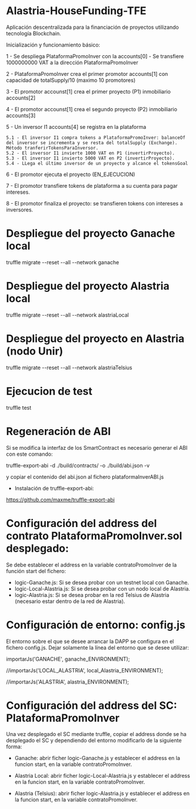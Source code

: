 # Alastria-HouseFunding-TFE
Aplicación descentralizada para la financiación de proyectos utilizando tecnología Blockchain.

Inicialización y funcionamiento básico:

1 - Se despliega PlataformaPromoInver con la accounts[0]
	- Se transfiere 1000000000 VAT a la dirección PlataformaPromoInver

2 - PlataformaPromoInver crea el primer promotor accounts[1] con capacidad de totalSupply/10 (maximo 10 promotores)

3 - El promotor accounst[1] crea el primer proyecto (P1) inmobiliario accounts[2] 

4 - El promotor accounst[1] crea el segundo proyecto (P2) inmobiliario accounts[3]

5 - Un inversor I1 accounts[4] se registra en la plataforma 

	5.1 - El inversor I1 compra tokens a PlataformaPromoInver: balanceOf del inversor se incrementa y se resta del totalSupply (Exchange). Método tranferirTokensParaInversor.
	5.2 - El inversor I1 invierte 1000 VAT en P1 (invertirProyecto).
	5.3 - El inversor I1 invierto 5000 VAT en P2 (invertirProyecto).
	5.4 - LLega el último inversor de un proyecto y alcance el tokensGoal

6 - El promotor ejecuta el proyecto (EN_EJECUCION)

7 - El promotor transfiere tokens de plataforma a su cuenta para pagar intereses.

8 - El promotor finaliza el proyecto: se transfieren tokens con intereses a inversores.

# Despliegue del proyecto Ganache local

truffle migrate --reset --all --network ganache

# Despliegue del proyecto Alastria local

truffle migrate --reset --all --network alastriaLocal

# Despliegue del proyecto en Alastria (nodo Unir)

truffle migrate --reset --all --network alastriaTelsius

# Ejecucion de test

truffle test

# Regeneración de ABI
Si se modifica la interfaz de los SmartContract es necesario generar el ABI con este comando:

truffle-export-abi -d ./build/contracts/ -o ./build/abi.json -v

y copiar el contenido del abi.json al fichero plataformaInverABI.js

- Instalación de truffle-export-abi:

https://github.com/maxme/truffle-export-abi

# Configuración del address del contrato PlataformaPromoInver.sol desplegado:

Se debe establecer el address en la variable contratoPromoInver de la función start del fichero:

- logic-Ganache.js: Si se desea probar con un testnet local con Ganache.
- logic-Local-Alastria.js: Si se desea probar con un nodo local de Alastria.
- logic-Alastria.js: Si se desea probar en la red Telsius de Alastria (necesario estar dentro de la red de Alastria).


# Configuración de entorno: config.js

El entorno sobre el que se desee arrancar la DAPP se configura en el fichero config.js. Dejar solamente la línea del entorno que se desee utilizar:

importarJs('GANACHE', ganache_ENVIRONMENT);

//importarJs('LOCAL_ALASTRIA', local_Alastria_ENVIRONMENT);

//importarJs('ALASTRIA', alastria_ENVIRONMENT);

# Configuración del address del SC: PlataformaPromoInver

Una vez desplegado el SC mediante truffle, copiar el address donde se ha desplegado el SC y dependiendo del entorno modificarlo de la siguiente forma:

- Ganache: abrir ficher logic-Ganache.js y establecer el address en la funcion start, en la variable contratoPromoInver.

- Alastria Local: abrir ficher logic-Local-Alastria.js y establecer el address en la funcion start, en la variable contratoPromoInver.

- Alastria (Telsius): abrir ficher logic-Alastria.js y establecer el address en la funcion start, en la variable contratoPromoInver.



